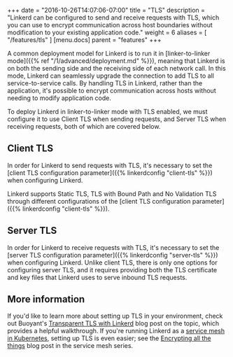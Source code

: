 +++
date = "2016-10-26T14:07:06-07:00"
title = "TLS"
description = "Linkerd can be configured to send and receive requests with TLS, which you can use to encrypt communication across host boundaries without modification to your existing application code."
weight = 6
aliases = [
  "/features/tls"
]
[menu.docs]
  parent = "features"
+++

A common deployment model for Linkerd is to run it in [linker-to-linker
mode]({{% ref "/1/advanced/deployment.md" %}}), meaning that Linkerd is on both the
sending side and the receiving side of each network call. In this mode, Linkerd
can seamlessly upgrade the connection to add TLS to all service-to-service
calls. By handling TLS in Linkerd, rather than the application, it's possible to
encrypt communication across hosts without needing to modify application code.

To deploy Linkerd in linker-to-linker mode with TLS enabled, we must configure
it to use Client TLS when sending requests, and Server TLS when receiving
requests, both  of which are covered below.

## Client TLS

In order for Linkerd to send requests with TLS, it's necessary to set the
[client TLS configuration parameter]({{% linkerdconfig "client-tls" %}}) when
configuring Linkerd.

Linkerd supports Static TLS, TLS with Bound Path and No Validation TLS
through different configurations of the [client TLS configuration parameter]({{% linkerdconfig "client-tls" %}}).

## Server TLS

In order for Linkerd to receive requests with TLS, it's necessary to set the
[server TLS configuration parameter]({{% linkerdconfig "server-tls" %}}) when
configuring Linkerd. Unlike client TLS, there is only one options for
configuring server TLS, and it requires providing both the TLS certificate and
key files that Linkerd uses to serve inbound TLS requests.

## More information

If you'd like to learn more about setting up TLS in your environment, check out
Buoyant's [Transparent TLS with Linkerd](
https://blog.buoyant.io/2016/03/24/transparent-tls-with-linkerd/)
blog post on the topic, which provides a helpful walkthrough. If you're running
Linkerd as a [service mesh in Kubernetes](
https://blog.buoyant.io/2016/10/04/a-service-mesh-for-kubernetes-part-i-top-line-service-metrics/),
setting up TLS is even easier; see the
[Encrypting all the things](
https://blog.buoyant.io/2016/10/24/a-service-mesh-for-kubernetes-part-iii-encrypting-all-the-things/)
blog post in the service mesh series.
